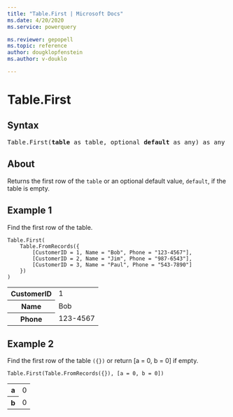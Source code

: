 ```yaml
---
title: "Table.First | Microsoft Docs"
ms.date: 4/20/2020
ms.service: powerquery

ms.reviewer: gepopell
ms.topic: reference
author: dougklopfenstein
ms.author: v-douklo

---
```

# Table.First

## Syntax

<pre>
Table.First(<b>table</b> as table, optional <b>default</b> as any) as any 
</pre>
  
## About  
Returns the first row of the `table` or an optional default value, `default`, if the table is empty.

## Example 1
Find the first row of the table.

```powerquery-m
Table.First( 
    Table.FromRecords({ 
        [CustomerID = 1, Name = "Bob", Phone = "123-4567"], 
        [CustomerID = 2, Name = "Jim", Phone = "987-6543"], 
        [CustomerID = 3, Name = "Paul", Phone = "543-7890"] 
    }) 
)
```

<table> <tr> <th>CustomerID</th> <td>1</td> </tr> <tr> <th>Name</th> <td>Bob</td> </tr> <tr> <th>Phone</th> <td>123-4567</td> </tr> </table>

## Example 2
Find the first row of the table `({})` or return [a = 0, b = 0] if empty.

```powerquery-m
Table.First(Table.FromRecords({}), [a = 0, b = 0])
```

<table> <tr> <th>a</th> <td>0</td> </tr> <tr> <th>b</th> <td>0</td> </tr> </table>
